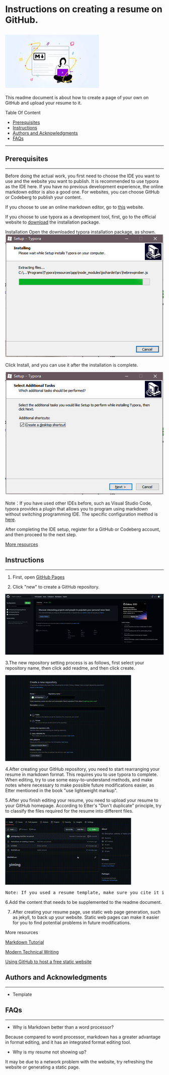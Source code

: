 # Instructions on creating a resume on GitHub.
![markdown](https://github.com/yimingzang/yimingzang.github.io/blob/main/markdown.jfif)
------------

This readme document is about how to create a page of your own on GitHub and upload your resume to it.


Table Of Content
- [Prerequisites](#Prerequisites)
- [Instructions](#Instructions)
- [Authors and Acknowledgments](#AuthorsandAcknowledgments)
- [FAQs](#FAQs)

---
## Prerequisites
---
Before doing the actual work, you first need to choose the IDE you want to use and the website you want to publish. It is recommended to use typora as the IDE here. If you have no previous development experience, the online markdown editor is also a good one. For websites, you can choose GitHub or Codeberg to publish your content.

If you choose to use an online markdown editor, go to [this](https://markdown-editor.github.io/ "this") website.

If you choose to use typora as a development tool, first, go to the official website to [download](https://typora.io/ "download") the installation package.

Installation
Open the downloaded typora installation package, as shown.
![typo'ra1 pic](https://github.com/yimingzang/yimingzang.github.io/blob/main/typora2.png)


Click Install, and you can use it after the installation is complete.

![t'ytypora2 ](https://github.com/yimingzang/yimingzang.github.io/blob/main/typora%201.png)

Note：If you have used other IDEs before, such as Visual Studio Code, typora provides a plugin that allows you to program using markdown without switching programming IDE. The specific configuration method is [here](https://marketplace.visualstudio.com/items?itemName=cweijan.vscode-typora "here").

After completing the IDE setup, register for a GitHub or Codeberg account, and then proceed to the next step.

[More resources](https://www.markdowntutorial.com/ "More resources")

## Instructions
---
1. First, open [GitHub Pages](https://pages.github.com/ "GitHub Pages")

2. Click "new" to create a GitHub repository.

![github1.pic](https://github.com/yimingzang/yimingzang.github.io/blob/main/githubpages1.png)

3.The new repository setting process is as follows, first select your repository name, then click add readme, and then click create.

![qqlupinggif](https://github.com/yimingzang/yimingzang.github.io/blob/main/create%20repository.gif)

4.After creating your GitHub repository, you need to start rearranging your resume in markdown format. This requires you to use typora to complete. When editing, try to use some easy-to-understand methods, and make notes where necessary to make possible future modifications easier, as Etter mentioned in the book "use lightweight markup".

5.After you finish editing your resume, you need to upload your resume to your GitHub homepage. According to Etter's "Don't duplicate" principle, try to classify the files required for the resume into different files.

![upload github resume。gif](https://github.com/yimingzang/yimingzang.github.io/blob/main/upload%20resume.gif)

<pre>Note: If you used a resume template, make sure you cite it in your file to avoid copyright issues.</pre>

6.Add the content that needs to be supplemented to the readme document.

7. After creating your resume page, use static web page generation, such as jekyll, to back up your website. Static web pages can make it easier for you to find potential problems in future modifications.



More resources

[Markdown Tutorial](https://www.markdowntutorial.com "Markdown Tutorial")

[Modern Technical Writing](https://www.amazon.ca/Modern-Technical-Writing-Introduction-Documentation-ebook/dp/B01A2QL9SS/ref=sr_1_1?adgrpid=1355698070375399&hvadid=84731640865659&hvbmt=bp&hvdev=c&hvlocphy=5120&hvnetw=o&hvqmt=p&hvtargid=kwd-84731299607821%3Aloc-32&hydadcr=22459_13387101&keywords=modern+technical+writing&qid=1678225723&sr=8-1 "Modern Technical Writing")

[Using GitHub to host a free static website](https://www.geeksforgeeks.org/using-github-to-host-a-free-static-website/ "Using GitHub to host a free static website")



## Authors and Acknowledgments
---

- Template









## FAQs
---
- Why is Markdown better than a word processor?

Because compared to word processor, markdown has a greater advantage in format editing, and it has an integrated format editing tool.

- Why is my resume not showing up?

It may be due to a network problem with the website, try refreshing the website or generating a static page.











